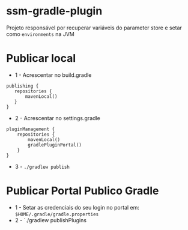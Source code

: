 # ssm-gradle-plugin

Projeto responsável por recuperar variáveis do parameter store e setar como `environments` na JVM

# Publicar local

* 1 - Acrescentar no build.gradle

 ```
 publishing {
    repositories {
        mavenLocal()
    }
 }
 ```

* 2 - Acrescentar no settings.gradle

```
pluginManagement {
    repositories {
        mavenLocal()
        gradlePluginPortal()
    }
}
```

* 3 - `./gradlew publish`

# Publicar Portal Publico Gradle

* 1 - Setar as credenciais do seu login no portal em: `$HOME/.gradle/gradle.properties`
* 2 - `./gradlew publishPlugins
